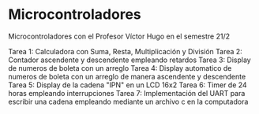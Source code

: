 # Microcontroladores
Microcontroladores con el Profesor Víctor Hugo en el semestre 21/2

 Tarea 1: Calculadora con Suma, Resta, Multiplicación y División
 Tarea 2: Contador ascendente y descendente empleando retardos
 Tarea 3: Display de numeros de boleta con un arreglo
 Tarea 4: Display automatico de numeros de boleta con un arreglo de manera ascendente y descendente
 Tarea 5: Display de la cadena "IPN" en un LCD 16x2
 Tarea 6: Timer de 24 horas empleando interrupciones
 Tarea 7: Implementación del UART para escribir una cadena empleando mediante un archivo c en la computadora
